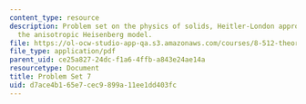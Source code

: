```yaml
---
content_type: resource
description: Problem set on the physics of solids, Heitler-London approximation, and
  the anisotropic Heisenberg model.
file: https://ol-ocw-studio-app-qa.s3.amazonaws.com/courses/8-512-theory-of-solids-ii-spring-2009/d7ace4b165e7cec9899a11ee1dd403fc_MIT8_512s09_2004_pset07.pdf
file_type: application/pdf
parent_uid: ce25a827-24dc-f1a6-4ffb-a843e24ae14a
resourcetype: Document
title: Problem Set 7
uid: d7ace4b1-65e7-cec9-899a-11ee1dd403fc
---
```

